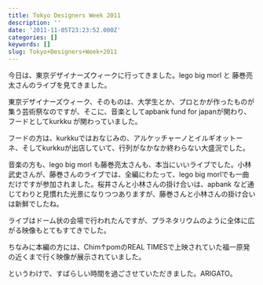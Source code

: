 ```yaml
---
title: Tokyo Designers Week 2011
description: ''
date: '2011-11-05T23:23:52.000Z'
categories: []
keywords: []
slug: Tokyo+Designers+Week+2011
---
```

今日は、東京デザイナーズウィークに行ってきました。lego big morl と 藤巻亮太さんのライブを見てきました。

東京デザイナーズウィーク、そのものは、大学生とか、プロとかが作ったものが集う芸術祭なのですが、そこに、音楽としてapbank fund for japanが関わり、フードとしてkurkku が関わっていました。

フードの方は、kurkkuではおなじみの、アルケッチャーノとイルギオットーネ、そしてkurkkuが出店していて、行列がなかなか終わらない大盛況でした。

音楽の方も、lego big morl も藤巻亮太さんも、本当にいいライブでした。小林武史さんが、藤巻さんのライブでは、全編にわたって、lego big morlでも一曲だけですが参加されました。桜井さんと小林さんの掛け合いは、apbank など通じてわりと見慣れた光景になりつつありますが、藤巻さんと小林さんの掛け合いは新鮮でしたね。

ライブはドーム状の会場で行われたんですが、プラネタリウムのように全体に広がる映像もとてもすてきでした。

ちなみに本編の方には、Chim↑pomのREAL TIMESで上映されていた福一原発の近くまで行く映像が展示されていました。

というわけで、すばらしい時間を過ごさせていただきました。ARIGATO。